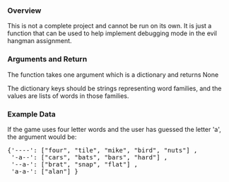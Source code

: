 ### Overview
This is not a complete project and cannot be run on its own. It is just a function that can be used to help implement debugging mode in the evil hangman assignment.

### Arguments and Return
The function takes one argument which is a dictionary and returns None

The dictionary keys should be strings representing word families, and the values are lists of words in those families.

### Example Data
If the game uses four letter words and the user has guessed the letter 'a', the argument would be:

<pre>
{'----': ["four", "tile", "mike", "bird", "nuts"] ,
 '-a--': ["cars", "bats", "bars", "hard"] ,
 '--a-': ["brat", "snap", "flat"] ,
 'a-a-': ["alan"] }
</pre>
